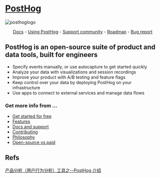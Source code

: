 # [PostHog](https://posthog.com)

![posthoglogo](../../../../Assets/Pics/205059737-c8a4f836-4889-4654-902e-f302b187b6a0.png)

<p align="center" dir="auto">
  <a href="https://posthog.com/docs" rel="nofollow">Docs</a> - <a href="https://posthog.com/using-posthog" rel="nofollow">Using PostHog</a> - <a href="https://posthog.com/slack" rel="nofollow">Support community</a> - <a href="https://posthog.com/roadmap" rel="nofollow">Roadmap</a> - <a href="https://github.com/PostHog/posthog/issues/new?assignees=&amp;labels=bug&amp;template=bug_report.md">Bug report</a>
</p>

## PostHog is an open-source suite of product and data tools, built for engineers

- Specify events manually, or use autocapture to get started quickly
- Analyze your data with visualizations and session recordings
- Improve your product with A/B testing and feature flags
- Keep control over your data by deploying PostHog on your infrastructure
- Use apps to connect to external services and manage data flows



### Get more info from ...

- [Get started for free](https://github.com/posthog/posthog#get-started-for-free)
- [Features](https://github.com/posthog/posthog#features)
- [Docs and support](https://github.com/posthog/posthog#docs-and-support)
- [Contributing](https://github.com/posthog/posthog#contributing)
- [Philosophy](https://github.com/posthog/posthog#philosophy)
- [Open-source vs paid](https://github.com/posthog/posthog#open-source-vs-paid)



## Refs

[产品分析（用户行为分析）工具之--PostHog 介绍](https://juejin.cn/post/6844904131866411022)

